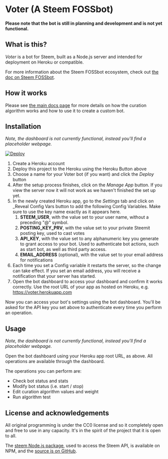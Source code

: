 # Voter (A Steem FOSSbot)

**Please note that the bot is still in planning and development and is not yet functional.**

## What is this?

_Voter_ is a bot for Steem, built as a Node.js server and intended for deployment on Heroku or compatible.

For more information about the Steem FOSSbot ecosystem, check out [the doc on Steem FOSSbot](/docs/steemfossbot.md).

## How it works

Please see [the main docs page](/docs/main.md) for more details on how the curation algorithm works and how to use it to create a custom bot.

## Installation

_Note, the dashboard is not currently functional, instead you'll find a placeholder webpage._

[![Deploy](https://www.herokucdn.com/deploy/button.png)](https://heroku.com/deploy?template=https://github.com/evm2p/steem-fossbot-voter)

1. Create a Heroku account
2. Deploy this project to the Heroku using the Heroku Button above
3. Choose a name for your Voter bot (if you want) and click the _Deploy_ button
4. After the setup process finishes, click on the _Manage App_ button. If you view the server now it will not work as we haven't finished the set up yet.
5. In the newly created Heroku app, go to the _Settings_ tab and click on _Reveal Config Vars button to add the following Config Variables. Make sure to use the key name exactly as it appears here.
	1. **STEEM_USER**, with the value set to your user name, without a preceding "@" symbol.
	2. **POSTING_KEY_PRV**, with the value set to your private Steemit posting key, used to cast votes
	3. **API_KEY**, with the value set to any alphanumeric key you generate to grant access to your bot. Used to authenticate bot actions, such as start bot, as well as third party access.
	4. **EMAIL_ADDRESS** (optional), with the value set to your email address for notifications
6. Each time you set a Config variable it restarts the server, so the change can take effect. If you set an email address, you will receive a notification that your server has started.
7. Open the bot dashboard to access your dashboard and confirm it works correctly. Use the root URL of your app as hosted on Heroku, e.g. https://voter.herokuapp.com

Now you can access your bot's settings using the bot dashboard. You'll be asked for the API key you set above to authenticate every time you perform an operation.

## Usage

_Note, the dashboard is not currently functional, instead you'll find a placeholder webpage._

Open the bot dashboard using your Heroku app root URL, as above. All operations are available through the dashboard.

The operations you can perform are:

- Check bot status and stats
- Modify bot status (i.e. start / stop)
- Edit curation algorithm values and weight
- Run algorithm test

## License and acknowledgements

All original programming is under the CC0 license and so it completely open and free to use in any capacity. It's in the spirit of the project that it is open to all.

The [steem Node.js package](https://www.npmjs.com/package/steem), used to access the Steem API, is available on NPM, and the [source is on GitHub](https://github.com/adcpm/steem).